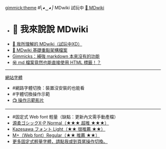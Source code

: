 [gimmick:theme](Darkly)
#⎝◕‿◕⎠ MDwiki 試玩中
[📖  MDwiki]()

  - # 📣 我來說說 MDwiki
  - [💬 我所理解的 MDwiki（試玩中XD）](#!index.md)
  - [🔰 MDwiki 基礎重點架構檔案](#!mdwiki/mdwiki.main.md)
  - [Gimmicks：補強 markdown 本來沒有的功能](#!mdwiki/mdwiki.gimmicks.md)
  - [㊙ md 檔案竟然也能直接使用 HTML 標籤！？](#!mdwiki/mdwiki.html.md)
  ---

[網站字體]()  

  - #網路字體切換：裝置沒安裝的也能看
  - #字體切換操作示範
  - [📺 操作示範影片](https://drive.google.com/file/d/0B3rgktr7zpP9M28zb0ptSzV4Z2M/preview)
  ----  
  - #固定式 Web font 輕量（缺點：更新內文需手動產檔）
  - <a href="javascript:font_set('\'genjyuugothicx\_p_normal\',arial');fancybox_openurl('http:\/\/jikasei.me\/font\/genjyuu');" title="源柔ゴシック (げんじゅうゴシック) は、フリーの OpenType フォントである「源ノ角ゴシック (Noto Sans CJK / Source Han Sans の日本語部分)」を TrueType 形式に変換し、角を丸める加工を行い丸ゴシック風にした派生フォントです。">源柔ゴシックX-P Normal（★★★ 超推 ★★★）</a>
  - <a href="javascript:font_set('\'kazesawa_light\',arial');fancybox_openurl('http:\/\/kazesawa.github.io');" title="M+ と Source Sans Pro の合成フォント">Kazesawa フォント Light（★★ 很推薦 ★★）</a>
  - <a href="javascript:font_set('\'mplus\-2p\-regular\-sub\',arial');fancybox_openurl('http:\/\/mplus.font\-face.jp');" title="M+">M+（Web font）Regular（★★ 推薦 ★★）</a>
  - <a href="javascript:$.fancybox.open('<select onchange=\'javascript:selectchanged(this)\'>' + document.getElementById('change_font').innerHTML + '</select>');">更多固定式輕量字體，請點我或到頁尾操作切換。</a>